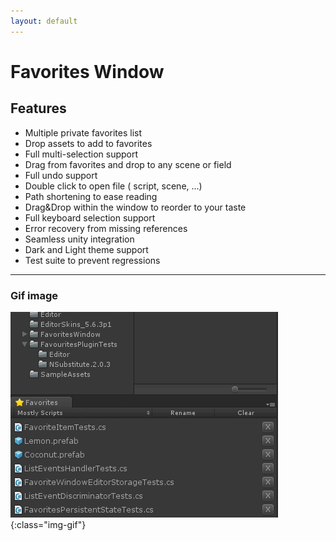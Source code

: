 ```yaml
---
layout: default
---
```


# Favorites Window

## Features

* Multiple private favorites list
* Drop assets to add to favorites
* Full multi-selection support
* Drag from favorites and drop to any scene or field
* Full undo support
* Double click to open file ( script, scene, ...)
* Path shortening to ease reading
* Drag&Drop within the window to reorder to your taste
* Full keyboard selection support
* Error recovery from missing references
* Seamless unity integration
* Dark and Light theme support
* Test suite to prevent regressions

* * *

### Gif image

![Gif](/assets/images/demogifs/ErrorHandling-and-Recovery.gif){:class="img-gif"}

